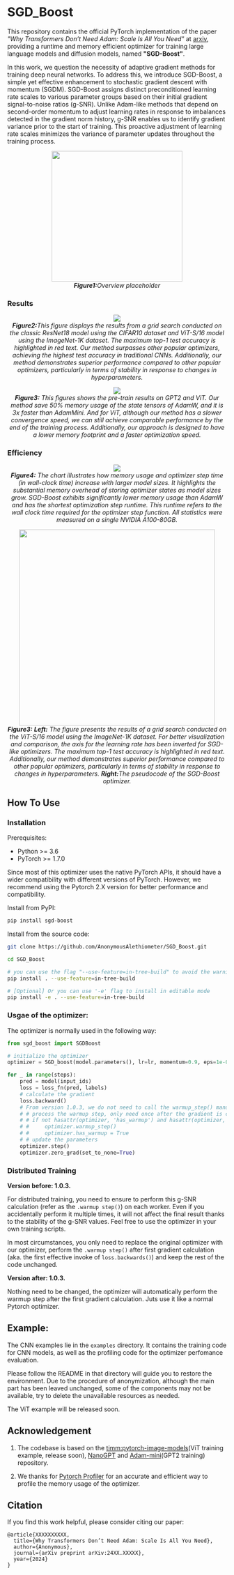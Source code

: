 # SGD_Boost

This repository contains the official PyTorch implementation of the paper <em>"Why Transformers Don’t Need Adam: Scale Is All You Need"</em> at [arxiv](https://arxiv.org/abs/), providing a runtime and memory efficient optimizer for training large language models and diffusion models, named **"SGD-Boost"**.

In this work, we question the necessity of adaptive gradient methods for training deep neural networks. To address this, we introduce SGD-Boost, a simple yet effective enhancement to stochastic gradient descent with momentum (SGDM). SGD-Boost assigns distinct preconditioned learning rate scales to various parameter groups based on their initial gradient signal-to-noise ratios (g-SNR). Unlike Adam-like methods that depend on second-order momentum to adjust learning rates in response to imbalances detected in the gradient norm history, g-SNR enables us to identify gradient variance prior to the start of training. This proactive adjustment of learning rate scales minimizes the variance of parameter updates throughout the training process.

<!-- [Overview](./figures/overview.svg) -->
<p align='center'>
    <img src="./figures/overview.svg" height='300px'/>
    <br/>
    <em><b>Figure1:</b>Overview placeholder</em>
</p>

### Results
<p align='center'>
    <img src="./figures/combine_3d_scatter_v3.svg"/>
    <br/>
    <em>
    <b>Figure2:</b>This figure displays the results from a grid search conducted on the classic ResNet18 model using the CIFAR10 dataset and ViT-S/16 model using the ImageNet-1K dataset. The maximum top-1 test accuracy is highlighted in red text. Our method surpasses other popular optimizers, achieving the highest test accuracy in traditional CNNs. Additionally, our method demonstrates superior performance compared to other popular optimizers, particularly in terms of stability in response to changes in hyperparameters.
    </em>
</p>
<p align='center'>
    <img src="./figures/pretain_results.svg"/>
    <br/>
    <em>
    <b>Figure3:</b> This figures shows the pre-train results on GPT2 and ViT. Our method save 50% memory usage of the state tensors of AdamW, and it is 3x faster than AdamMini. And for ViT, although our method has a slower convergence speed, we can still achieve comparable performance by the end of the training process. Additionally, our approach is designed to have a lower memory footprint and a faster optimization speed.
    </em>
</p>

### Efficiency

<p align='center'>
    <img src="./figures/speed_memory_growth.svg"/>
    <br/>
    <em>
    <b>Figure4:</b>  The chart illustrates how memory usage and optimizer step time (in wall-clock time) increase with larger model sizes. It highlights the substantial memory overhead of storing optimizer states as model sizes grow. SGD-Boost exhibits significantly lower memory usage than AdamW and has the shortest optimization step runtime. This runtime refers to the wall clock time required for the optimizer step function. All statistics were measured on a single NVIDIA A100-80GB. 
    </em>
</p>


<p align='center'>
    <img src="./figures/algorithm_pseudocode.png" height='450px'/>
    <br/>
    <em>
    <b>Figure3:</b> 
    <b>Left:</b> The figure presents the results of a grid search conducted on the ViT-S/16 model using the ImageNet-1K dataset. For better visualization and comparison, the axis for the learning rate has been inverted for SGD-like optimizers. The maximum top-1 test accuracy is highlighted in red text. Additionally, our method demonstrates superior performance compared to other popular optimizers, particularly in terms of stability in response to changes in hyperparameters.
    <b>Right:</b>The pseudocode of the SGD-Boost optimizer.
    </em>
</p>

<!-- [Memory Comparison](./figures/optimizer_memory_comparison.svg) -->
<!-- <img src="./figures/optimizer_memory_comparison.svg"/> -->
<!-- [Stability & Perfomance with Hyperparameters Changes](./figures/3d_scatter.svg) -->
<!-- <img src="./figures/3d_scatter.svg" /> -->

<!-- <img src='./figures/algorithm_pseudocode.png'/> -->

## How To Use

### Installation
Prerequisites:
- Python >= 3.6
- PyTorch >= 1.7.0

Since most of this optimizer uses the native PyTorch APIs, it should have a wider compatibility with different versions of PyTorch. However, we recommend using the Pytorch 2.X version for better performance and compatibility.

Install from PyPI:
```bash
pip install sgd-boost
```

Install from the source code:
```bash
git clone https://github.com/AnonymousAlethiometer/SGD_Boost.git

cd SGD_Boost

# you can use the flag "--use-feature=in-tree-build" to avoid the warning of "FutureWarning: The 'build' command is deprecated"
pip install . --use-feature=in-tree-build

# [Optional] Or you can use '-e' flag to install in editable mode
pip install -e . --use-feature=in-tree-build
```


### Usgae of the optimizer:

The optimizer is normally used in the following way:

```python
from sgd_boost import SGDBoost

# initialize the optimizer
optimizer = SGD_boost(model.parameters(), lr=lr, momentum=0.9, eps=1e-08, weight_decay=weight_decay)

for _ in range(steps):
    pred = model(input_ids)
    loss = loss_fn(pred, labels)
    # calculate the gradient
    loss.backward()
    # From version 1.0.3, we do not need to call the warmup_step() manually, it will be called automatically after the first gradient calculation. Rightnow, it is user-friendly for different dirstributed training frameworks.
    # # process the warmup step, only need once after the gradient is calculated
    # # if not hasattr(optimizer, 'has_warmup') and hasattr(optimizer, 'warmup_step'):
    # #     optimizer.warmup_step()
    # #     optimizer.has_warmup = True
    # # update the parameters
    optimizer.step()
    optimizer.zero_grad(set_to_none=True)
```

### Distributed Training
**Version before: 1.0.3.**

For distributed training, you need to ensure to perform this g-SNR calculation (refer as the `.warmup step()`) on each worker. Even if you accidentally perform it multiple times, it will not affect the final result thanks to the stability of the g-SNR values. Feel free to use the optimizer in your own training scripts. 

In most circumstances, you only need to replace the original optimizer with our optimizer, perform the `.warmup step()` after first gradient calculation (aka. the first effective invoke of `loss.backwards()`) and keep the rest of the code unchanged.

**Version after: 1.0.3.**

Nothing need to be changed, the optimizer will automatically perform the warmup step after the first gradient calculation. Juts use it like a normal Pytorch optimizer.


## Example:

The CNN examples lie in the `examples` directory. It contains the training code for CNN models, as well as the profiling code for the optimizer perfomance evaluation.

Please follow the README in that directory will guide you to restore the environment. Due to the procedure of anonymization, although the main part has been leaved unchanged, some of the components may not be available, try to delete the unavailable resources as needed. 

The ViT example will be released soon.


## Acknowledgement
1. The codebase is based on the [timm:pytorch-image-models](https://github.com/huggingface/pytorch-image-models)(ViT training example, release soon), [NanoGPT](https://github.com/karpathy/nanoGPT) and [Adam-mini](https://github.com/zyushun/Adam-mini)(GPT2 training) repository.

2. We thanks for [Pytorch Profiler](https://pytorch.org/tutorials/recipes/recipes/profiler_recipe.html) for an accurate and efficient way to profile the memory usage of the optimizer.


## Citation
If you find this work helpful, please consider citing our paper:
```
@article{XXXXXXXXXX,
  title={Why Transformers Don’t Need Adam: Scale Is All You Need},
  author={Anonymous},
  journal={arXiv preprint arXiv:24XX.XXXXX},
  year={2024}
}
```
